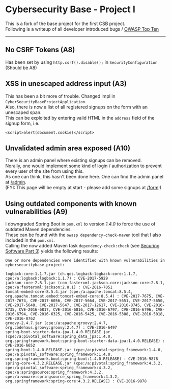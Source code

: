 # Cybersecurity Base - Project I

This is a fork of the base project for the first CSB project.  
Following is a writeup of all developer introduced bugs / [OWASP Top Ten](https://www.owasp.org/index.php/Top_10_2013-Top_10)  
  
---
  
## No CSRF Tokens (A8)
Has been set by using `http.csrf().disable();` in `SecurityConfiguration` (Should  be A8)  


## XSS in unescaped address input (A3)
This has been a bit more of trouble. Changed impl in `CyberSecurityBaseProjectApplication`.  
Also, there is now a list of all registered signups on the form with an unescaped span.  
This can be exploited by entering valid HTML in the `address` field of the signup form, i.e.  

    <script>alert(document.cookie)</script>


## Unvalidated admin area exposed (A10)
There is an admin panel where existing signups can be removed.  
Norally, one would implement some kind of login / authorization to prevent every user of the site from using this.  
As one can think, this hasn't been done here. One can find the admin panel at [/admin](http://localhost:8080/admin).  
(FYI: This page will be empty at start - please add some signups at [/form](http://localhost:8080/form)!)


## Using outdated components with known vulnerabilities (A9)
I downgraded Spring Boot in `pom.xml` to version *1.4.0* to force the use of outdated Maven dependencies.  
These can be found with the `owasp dependency-check-maven` tool that I also included in the `pom.xml`.  
Calling the now added Maven task `dependency-check:check` (see [Securing Software Part 3](https://cybersecuritybase.github.io/securing/part3.html)) yields the following results:  

```
One or more dependencies were identified with known vulnerabilities in cybersecuritybase-project:

logback-core-1.1.7.jar (ch.qos.logback:logback-core:1.1.7, cpe:/a:logback:logback:1.1.7) : CVE-2017-5929
jackson-core-2.8.1.jar (com.fasterxml.jackson.core:jackson-core:2.8.1, cpe:/a:fasterxml:jackson:2.8.1) : CVE-2016-7051
tomcat-embed-core-8.5.4.jar (cpe:/a:apache:tomcat:8.5.4, org.apache.tomcat.embed:tomcat-embed-core:8.5.4) : CVE-2017-7675, CVE-2017-7674, CVE-2017-6056, CVE-2017-5664, CVE-2017-5651, CVE-2017-5650, CVE-2017-5648, CVE-2017-5647, CVE-2017-12617, CVE-2016-8745, CVE-2016-8735, CVE-2016-6817, CVE-2016-6816, CVE-2016-6797, CVE-2016-6796, CVE-2016-6794, CVE-2016-6325, CVE-2016-5425, CVE-2016-5388, CVE-2016-5018, CVE-2016-0762
groovy-2.4.7.jar (cpe:/a:apache:groovy:2.4.7, org.codehaus.groovy:groovy:2.4.7) : CVE-2016-6497
spring-boot-starter-data-jpa-1.4.0.RELEASE.jar (cpe:/a:pivotal_software:spring_data_jpa:1.4.0, org.springframework.boot:spring-boot-starter-data-jpa:1.4.0.RELEASE) : CVE-2016-6652
spring-boot-1.4.0.RELEASE.jar (cpe:/a:pivotal:spring_framework:1.4.0, cpe:/a:pivotal_software:spring_framework:1.4.0, org.springframework.boot:spring-boot:1.4.0.RELEASE) : CVE-2016-9878
spring-core-4.3.2.RELEASE.jar (cpe:/a:pivotal:spring_framework:4.3.2, cpe:/a:pivotal_software:spring_framework:4.3.2, cpe:/a:springsource:spring_framework:4.3.2, cpe:/a:vmware:springsource_spring_framework:4.3.2, org.springframework:spring-core:4.3.2.RELEASE) : CVE-2016-9878
```
